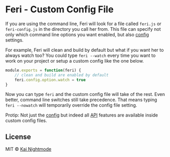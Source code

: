 # Feri - Custom Config File

If you are using the command line, Feri will look for a file called `feri.js` or `feri-config.js` in the directory you call her from. This file can specify not only which command line options you want enabled, but also [config](api/config.md) settings.

For example, Feri will clean and build by default but what if you want her to always watch too? You could type `feri --watch` every time you want to work on your project or setup a custom config like the one below.

```js
module.exports = function(feri) {
    // clean and build are enabled by default
    feri.config.option.watch = true
}
```

Now you can type `feri` and the custom config file will take of the rest. Even better, command line switches still take precedence. That means typing `feri --nowatch` will temporarily override the config file setting.

Protip: Not just the [config](api/config.md) but indeed all [API](docs/advanced/api/index.md) features are available inside custom config files.

## License

MIT © [Kai Nightmode](https://twitter.com/kai_nightmode)